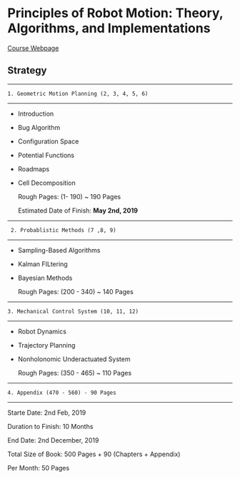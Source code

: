 
# Principles of Robot Motion: Theory, Algorithms, and Implementations

[Course Webpage](https://www.cs.cmu.edu/~motionplanning/)

## Strategy

-------------------------------------------------
    1. Geometric Motion Planning (2, 3, 4, 5, 6)
-------------------------------------------------
  * Introduction
  * Bug Algorithm
  * Configuration Space
  * Potential Functions
  * Roadmaps
  * Cell Decomposition

    Rough Pages: (1- 190) ~ 190 Pages
    
    Estimated Date of Finish: **May 2nd, 2019**
    
------------------------------------------------ 
     2. Probablistic Methods (7 ,8, 9)
-------------------------------------------------

  * Sampling-Based Algorithms
  * Kalman FILtering
  * Bayesian Methods
  
    Rough Pages: (200 - 340) ~ 140 Pages
  
------------------------------------------------
    3. Mechanical Control System (10, 11, 12)
------------------------------------------------
  * Robot Dynamics
  * Trajectory Planning
  * Nonholonomic Underactuated System
  
    Rough Pages: (350 - 465) ~ 110 Pages
  
--------------------------------------------
    4. Appendix (470 - 560) - 90 Pages
-----------------------------------------------


Starte Date: 2nd Feb, 2019

Duration to Finish: 10 Months

End Date:   2nd December, 2019

Total Size of Book: 500 Pages + 90 (Chapters + Appendix)

Per Month: 50 Pages

